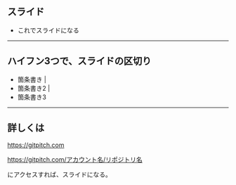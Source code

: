 ## スライド
- これでスライドになる

---

## ハイフン3つで、スライドの区切り
- 箇条書き |
- 箇条書き2 |
- 箇条書き3

---

## 詳しくは

https://gitpitch.com

https://gitpitch.com/アカウント名/リポジトリ名

にアクセスすれば、スライドになる。

